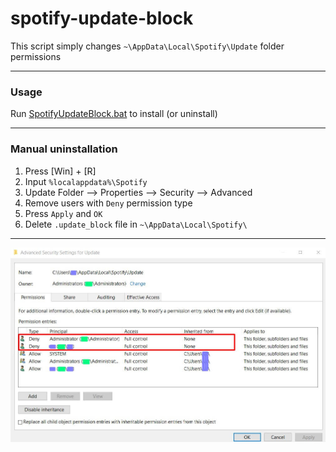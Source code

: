 # spotify-update-block
This script simply changes `~\AppData\Local\Spotify\Update` folder permissions
___
### Usage
Run [SpotifyUpdateBlock.bat](https://github.com/wvzxn/spotify-update-block/releases/download/initial/SpotifyUpdateBlock.bat) to install (or uninstall)
___
### Manual uninstallation
1) Press [Win] + [R]
2) Input `%localappdata%\Spotify`
3) Update Folder --> Properties --> Security --> Advanced
4) Remove users with `Deny` permission type
5) Press `Apply` and `OK`
6) Delete `.update_block` file in `~\AppData\Local\Spotify\`
___
![This is an image](/img.jpg)
